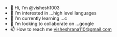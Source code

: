 - 👋 Hi, I’m @vishesh1003
- 👀 I’m interested in ...high level languages
- 🌱 I’m currently learning ...c
- 💞️ I’m looking to collaborate on ...google
- 📫 How to reach me visheshrana110@gmail.com
<!---
vishesh1003/vishesh1003 is a ✨ special ✨ repository because its `README.md` (this file) appears on your GitHub profile.
You can click the Preview link to take a look at your changes.
--->
